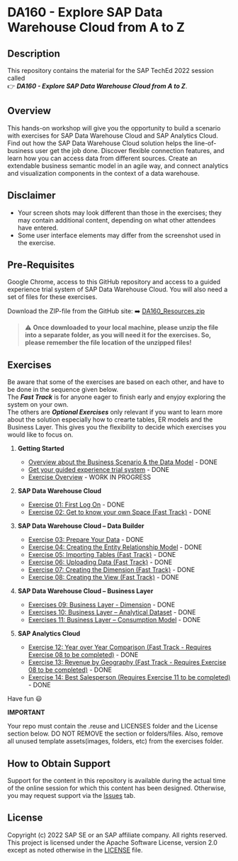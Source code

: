 # DA160 - Explore SAP Data Warehouse Cloud from A to Z

## Description

This repository contains the material for the SAP TechEd 2022 session called <br> :point_right: ***DA160 - Explore SAP Data Warehouse Cloud from A to Z***.  

## Overview

This hands-on workshop will give you the opportunity to build a scenario with exercises for SAP Data Warehouse Cloud and SAP Analytics Cloud.
Find out how the SAP Data Warehouse Cloud solution helps the line-of-business user get the job done. Discover flexible connection features, and learn how you can access data from different sources. Create an extendable business semantic model in an agile way, and connect analytics and visualization components in the context of a data warehouse.

## Disclaimer

* Your screen shots may look different than those in the exercises; they may contain additional content, depending on what other attendees have entered.
* Some user interface elements may differ from the screenshot used in the exercise.

## Pre-Requisites

Google Chrome, access to this GitHub repository and access to a guided experience trial system of SAP Data Warehouse Cloud.
You will also need a set of files for these exercises. 

Download the ZIP-file from the GitHub site: :arrow_right: [DA160_Resources.zip](DA160_Resources.zip)

> :warning: **Once downloaded to your local machine, please unzip the file into a separate folder, as you will need it for the exercises. So, please remember the file location of the unzipped files!**

## Exercises

Be aware that some of the exercises are based on each other, and have to be done in the sequence given below.<br>
The ***Fast Track*** is for anyone eager to finish early and enyjoy exploring the system on your own. <br>The others are ***Optional Exercises*** only relevant if you want to learn more about the solution especially how to crearte tables, ER models and the Business Layer. This gives you the flexibility to decide which exercises you would like to focus on.

1. **Getting Started**
	* [Overview about the Business Scenario & the Data Model](exercises/ex00/README.md) - DONE
	* [Get your guided experience trial system](exercises/ex00/README_GuidedTrial.md) - DONE
	* [Exercise Overview](exercises/ex00/README_ExOverview.md) - WORK IN PROGRESS
	
2. **SAP Data Warehouse Cloud**
	* [Exercise 01: First Log On](exercises/ex01/README.md) - DONE
	* [Exercise 02: Get to know your own Space (Fast Track)](exercises/ex02/README.md) - DONE

3. **SAP Data Warehouse Cloud – Data Builder**
	* [Exercise 03: Prepare Your Data](exercises/ex03/README.md) - DONE
	* [Exercise 04: Creating the Entity Relationship Model](exercises/ex04/README.md) - DONE
	* [Exercise 05: Importing Tables (Fast Track)](exercises/ex05/README.md) - DONE
	* [Exercise 06: Uploading Data (Fast Track)](exercises/ex06/README.md) - DONE
	* [Exercise 07: Creating the Dimension (Fast Track)](exercises/ex07/README.md) - DONE
	* [Exercise 08: Creating the View (Fast Track)](exercises/ex08/README.md) - DONE
	
4. **SAP Data Warehouse Cloud – Business Layer**
	* [Exercises 09: Business Layer - Dimension](exercises/ex09/README.md) - DONE
	* [Exercises 10: Business Layer – Analytical Dataset](exercises/ex10/README.md) - DONE
	* [Exercises 11: Business Layer – Consumption Model](exercises/ex11/README.md) - DONE
	
5.  **SAP Analytics Cloud**
	* [Exercise 12: Year over Year Comparison (Fast Track - Requires Exercise 08 to be completed)](exercises/ex12/README.md) - DONE
	* [Exercise 13: Revenue by Geography (Fast Track - Requires Exercise 08 to be completed)](exercises/ex13/README.md) - DONE
	* [Exercise 14: Best Salesperson (Requires Exercise 11 to be completed)](exercises/ex14/README.md) - DONE

    
Have fun :smiley:

**IMPORTANT**

Your repo must contain the .reuse and LICENSES folder and the License section below. DO NOT REMOVE the section or folders/files. Also, remove all unused template assets(images, folders, etc) from the exercises folder. 

## How to Obtain Support

Support for the content in this repository is available during the actual time of the online session for which this content has been designed. Otherwise, you may request support via the [Issues](../../issues) tab.

## License
Copyright (c) 2022 SAP SE or an SAP affiliate company. All rights reserved. This project is licensed under the Apache Software License, version 2.0 except as noted otherwise in the [LICENSE](LICENSES/Apache-2.0.txt) file.
